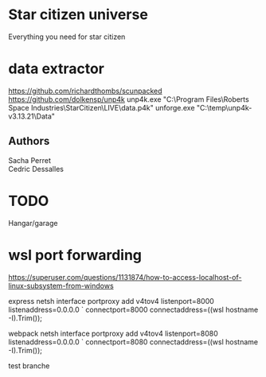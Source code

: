 
# Star citizen universe

Everything you need for star citizen

# data extractor

https://github.com/richardthombs/scunpacked
https://github.com/dolkensp/unp4k
unp4k.exe "C:\Program Files\Roberts Space Industries\StarCitizen\LIVE\data.p4k"
unforge.exe "C:\temp\unp4k-v3.13.21\Data"

## Authors 
Sacha Perret  
Cedric Dessalles

# TODO
Hangar/garage

# wsl port forwarding

https://superuser.com/questions/1131874/how-to-access-localhost-of-linux-subsystem-from-windows

express
netsh interface portproxy add v4tov4 listenport=8000 listenaddress=0.0.0.0 `
    connectport=8000 connectaddress=$($(wsl hostname -I).Trim());

webpack
netsh interface portproxy add v4tov4 listenport=8080 listenaddress=0.0.0.0 `
   connectport=8080 connectaddress=$($(wsl hostname -I).Trim());

test branche